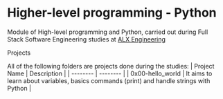 # Higher-level programming - Python

Module of High-level programming and Python, carried out during Full Stack Software Engineering studies at [ALX Engineering](https://www.alxafrica.com/)

Projects

All of the following folders are projects done during the studies:
| Project Name | Description |
| -------- | -------- |
| 0x00-hello_world   | It aims to learn about variables, basics commands (print) and handle strings with Python  |
